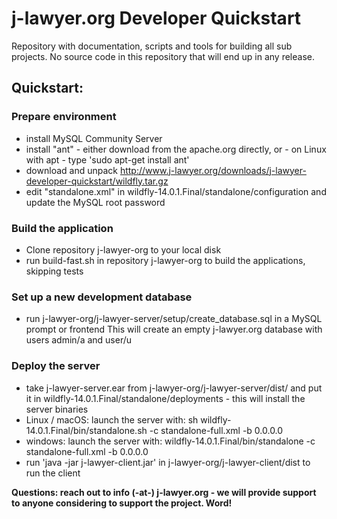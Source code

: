 # j-lawyer.org Developer Quickstart

Repository with documentation, scripts and tools for building all sub projects. No source code in this repository that will end up in any release.

## Quickstart: 
 
### Prepare environment

* install MySQL Community Server
* install "ant" - either download from the apache.org directly, or - on Linux with apt - type 'sudo apt-get install ant'
* download and unpack http://www.j-lawyer.org/downloads/j-lawyer-developer-quickstart/wildfly.tar.gz
* edit "standalone.xml" in wildfly-14.0.1.Final/standalone/configuration and update the MySQL root password

### Build the application

* Clone repository j-lawyer-org to your local disk
* run build-fast.sh in repository j-lawyer-org to build the applications, skipping tests

### Set up a new development database

* run j-lawyer-org/j-lawyer-server/setup/create_database.sql in a MySQL prompt or frontend
This will create an empty j-lawyer.org database with users admin/a and user/u

### Deploy the server

* take j-lawyer-server.ear from j-lawyer-org/j-lawyer-server/dist/ and put it in wildfly-14.0.1.Final/standalone/deployments - this will install the server binaries
* Linux / macOS: launch the server with: sh wildfly-14.0.1.Final/bin/standalone.sh -c standalone-full.xml -b 0.0.0.0
* windows: launch the server with: wildfly-14.0.1.Final/bin/standalone -c standalone-full.xml -b 0.0.0.0
* run 'java -jar j-lawyer-client.jar' in j-lawyer-org/j-lawyer-client/dist to run the client

**Questions: reach out to info (-at-) j-lawyer.org - we will provide support to anyone considering to support the project. Word!** 
